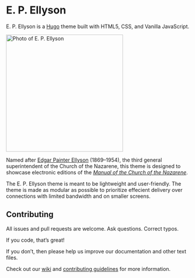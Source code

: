 # E. P. Ellyson

E. P. Ellyson is a [Hugo][hugo] theme built with HTML5, CSS, and Vanilla JavaScript.

<img alt="Photo of E. P. Ellyson" src="https://upload.wikimedia.org/wikipedia/commons/d/da/Ellyson.jpg" width="auto" height="320px">

Named after [Edgar Painter Ellyson][edgar-ellyson-wiki] (1869–1954), the third general superintendent of the Church of the Nazarene, this theme is designed to showcase electronic editions of the [_Manual of the Church of the Nazarene_][manual].

The E. P. Ellyson theme is meant to be lightweight and user-friendly. The theme is made as modular as possible to prioritize effecient delivery over connections with limited bandwidth and on smaller screens.

## Contributing

All issues and pull requests are welcome. Ask questions. Correct typos. 

If you code, that’s great!

If you don’t, then please help us improve our documentation and other text files.

Check out our [wiki][theme-wiki] and [contributing guidelines][contributing] for more information.

[contributing]: https://github.com/reubenlillie/epellyson/blob/master/.github/CONTRIBUTING.md
[edgar-ellyson-wiki]: https://en.wikipedia.org/wiki/Edgar_Ellyson
[hugo]: https://gohugo.io/
[manual]: https://manual.nazarene.org/
[theme-wiki]: https://github.com/reubenlillie/epellyson/wiki
